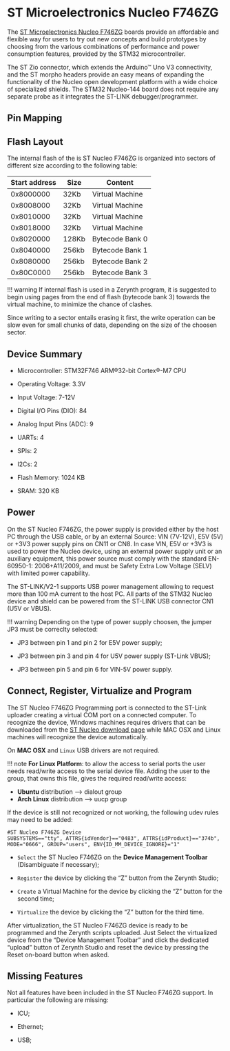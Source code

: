 # ST Microelectronics Nucleo F746ZG

The [ST Microelectronics Nucleo F746ZG](https://www.st.com/en/evaluation-tools/nucleo-f746zg.html) boards provide an affordable and flexible way for users to try out new concepts and build prototypes by choosing from the various combinations of performance and power consumption features, provided by the STM32 microcontroller.

<p style="text"></p>

The ST Zio connector, which extends the Arduino™ Uno V3 connectivity, and the ST morpho headers provide an easy means of expanding the functionality of the Nucleo open development platform with a wide choice of specialized shields.
The STM32 Nucleo-144 board does not require any separate probe as it integrates the ST-LINK debugger/programmer.

## Pin Mapping

## Flash Layout

The internal flash of the is ST Nucleo F746ZG is organized into sectors of different size according to the following table:

| Start address | Size  | Content         |
|---------------|-------|-----------------|
| 0x8000000     | 32Kb  | Virtual Machine |
| 0x8008000     | 32Kb  | Virtual Machine |
| 0x8010000     | 32Kb  | Virtual Machine |
| 0x8018000     | 32Kb  | Virtual Machine |
| 0x8020000     | 128Kb | Bytecode Bank 0 |
| 0x8040000     | 256kb | Bytecode Bank 1 |
| 0x8080000     | 256kb | Bytecode Bank 2 |
| 0x80C0000     | 256kb | Bytecode Bank 3 |

!!! warning
	If internal flash is used in a Zerynth program, it is suggested to begin using pages from the end of flash (bytecode bank 3) towards the virtual machine, to minimize the chance of clashes.

Since writing to a sector entails erasing it first, the write operation can be slow even for small chunks of data, depending on the size of the choosen sector.

## Device Summary


* Microcontroller: STM32F746 ARM®32-bit Cortex®-M7 CPU


* Operating Voltage: 3.3V


* Input Voltage: 7-12V


* Digital I/O Pins (DIO): 84


* Analog Input Pins (ADC): 9


* UARTs: 4


* SPIs: 2


* I2Cs: 2


* Flash Memory: 1024 KB


* SRAM: 320 KB

## Power

On the ST Nucleo F746ZG, the power supply is provided either by the host PC through the USB cable, or by an external Source: VIN (7V-12V), E5V (5V) or +3V3 power supply pins on CN11 or CN8. In case VIN, E5V or +3V3 is used to power the Nucleo device, using an external power supply unit or an auxiliary equipment, this power source must comply with the standard EN-60950-1: 2006+A11/2009, and must be Safety Extra Low Voltage (SELV) with limited power capability.

The ST-LINK/V2-1 supports USB power management allowing to request more than 100 mA current to the host PC. All parts of the STM32 Nucleo device and shield can be powered from the ST-LINK USB connector CN1 (U5V or VBUS).

!!! warning
	Depending on the type of power supply choosen, the jumper JP3 must be correclty selected:


* JP3 between pin 1 and pin 2 for E5V power supply;


* JP3 between pin 3 and pin 4 for U5V power supply (ST-Link VBUS);


* JP3 between pin 5 and pin 6 for VIN-5V power supply.

## Connect, Register, Virtualize and Program

The ST Nucleo F746ZG Programming port is connected to the ST-Link uploader creating a virtual COM port on a connected computer. To recognize the device, Windows machines requires drivers that can be downloaded from the [ST Nucleo download page](http://www.st.com/content/st_com/en/products/development-tools/software-development-tools/stm32-software-development-tools/stm32-utilities/stsw-link009.html) while MAC OSX and Linux machines will recognize the device automatically.

On **MAC OSX** and ```Linux``` USB drivers are not required.

!!! note
	**For Linux Platform**: to allow the access to serial ports the user needs read/write access to the serial device file. Adding the user to the group, that owns this file, gives the required read/write access:
* **Ubuntu** distribution –> dialout group
* **Arch Linux** distribution –> uucp group

If the device is still not recognized or not working, the following udev rules may need to be added:

```
#ST Nucleo F746ZG Device
SUBSYSTEMS=="tty", ATTRS{idVendor}=="0483", ATTRS{idProduct}=="374b", MODE="0666", GROUP="users", ENV{ID_MM_DEVICE_IGNORE}="1"
```


* ```Select``` the ST Nucleo F746ZG on the **Device Management Toolbar** (Disambiguate if necessary);


* ```Register``` the device by clicking the “Z” button from the Zerynth Studio;


* ```Create``` a Virtual Machine for the device by clicking the “Z” button for the second time;


* ```Virtualize``` the device by clicking the “Z” button for the third time.

After virtualization, the ST Nucleo F746ZG device is ready to be programmed and the Zerynth scripts uploaded. Just Select the virtualized device from the “Device Management Toolbar” and click the dedicated “upload” button of Zerynth Studio and reset the device by pressing the Reset on-board button when asked.

## Missing Features

Not all features have been included in the ST Nucleo F746ZG support. In particular the following are missing:


* ICU;


* Ethernet;


* USB;
<!--stackedit_data:
eyJoaXN0b3J5IjpbNDEzNjgzMTc2LC0xMTU3NDE0NDc0XX0=
-->